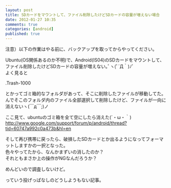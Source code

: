 ```yaml
---
layout: post
title: SDカードをマウントして、ファイル削除したけどSDカードの容量が増えない場合
date: 2012-01-27 10:35
comments: true
categories: [android]
published: true
---
```




注意）以下の作業はやる前に、バックアップを取ってからやってください。  
  
Ubuntu(OS関係あるのか不明)で、Android(IS04)のSDカードをマウントして、ファイル削除したけどSDカードの容量が増えない｡ﾟヽ(ﾟ´Д｀)ﾉﾟ  
よく見ると  
  
.Trash-1000  
  
とかってゴミ箱的なフォルダがあって、そこに削除したファイルが移動してた。  
んでそこのフォルダ内のファイル全部選択して削除したけど、ファイルが一向に消えないヽ(￣д￣;)ノ  
  
ここ見て、ubuntuのゴミ箱を全て空にしたら消えた(´・ω・｀)  
<http://www.google.com/support/forum/p/android/thread?tid=60747a992c0a473b&hl=en>  
  
  
そして再び携帯に戻ったら、破損したSDカードとか出るようになってフォーマットしますかの一択となった。  
色々やってたから、なんかまずいの消したのか？  
それともまさか上の操作がNGなんだろうか？  
  
めんどいので調査しないけど。  
  
っていう投げっぱなしのどうしようもない記事。


